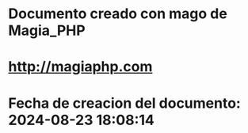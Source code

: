 # 
# Documento creado con mago de Magia_PHP 
# http://magiaphp.com 
# Fecha de creacion del documento: 2024-08-23 18:08:14 
